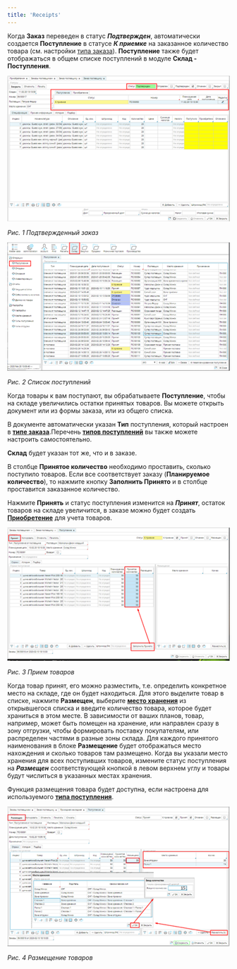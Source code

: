 ```yaml
---
title: 'Receipts'
---
```


 Когда **Заказ** переведен в статус ***Подтвержден***, автоматически создается **Поступление** в статусе ***К приемке*** на заказанное количество товара (см. настройки [типа заказа](Purchase_order_type.md)). **Поступление** также будет отображаться в общем списке поступлений в модуле **Склад - Поступления**.

![](attachments/12812375/12812378.png)

*Рис. 1 Подтвержденный заказ*

  

![](attachments/12812375/12812376.png)

*Рис. 2 Список поступлений*

  

Когда товары к вам поступают, вы обрабатываете **Поступление**, чтобы на складе увеличились остатки принятых товаров. Вы можете открыть документ или из формы заказа, или из общего списка.

В документе автоматически указан **Тип** поступления, который настроен в **[типе заказа](Purchase_order_type.md)**.Перечень **[типов поступлений](Receipt_type.md)** вы также можете настроить самостоятельно.

**Склад** будет указан тот же, что и в заказе.

В столбце **Принятое количество** необходимо проставить, сколько поступило товаров. Если все соответствует заказу (**Планируемое количество**), то нажмите кнопку **Заполнить Принято** и в столбце проставится заказанное количество.

Нажмите **Принять** и статус поступления изменится на ***Принят***, остаток товаров на складе увеличится, в заказе можно будет создать **[Приобретение](Vendor_payments.md)** для учета товаров.

![](attachments/12812375/12812380.png)

*Рис. 3 Прием товаров*

  

Когда товар принят, его можно разместить, т.е. определить конкретное место на складе, где он будет находиться. Для этого выделите товар в списке, нажмите **Размещен**, выберите [**место хранения**](Location_settings.md) из открывшегося списка и введите количество товара, которое будет храниться в этом месте. В зависимости от ваших планов, товар, например, может быть помещен на хранение, или направлен сразу в зону отгрузки, чтобы формировать поставку покупателям, или распределен частями в разные зоны склада. Для каждого принятого наименования в блоке **Размещение** будет отображаться место нахождения и сколько товаров там размещено. Когда вы указали место хранения для всех поступивших товаров, измените статус поступления на ***Размещен*** соответствующей кнопкой в левом верхнем углу и товары будут числиться в указанных местах хранения.

Функция размещения товара будет доступна, если настроена для используемого [**типа поступления**](Receipt_type.md).

![](attachments/12812375/12812379.png)

*Рис. 4 Размещение товаров*

  



  

  
